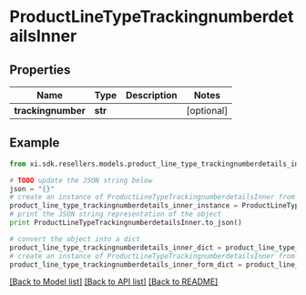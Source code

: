 # ProductLineTypeTrackingnumberdetailsInner


## Properties

Name | Type | Description | Notes
------------ | ------------- | ------------- | -------------
**trackingnumber** | **str** |  | [optional] 

## Example

```python
from xi.sdk.resellers.models.product_line_type_trackingnumberdetails_inner import ProductLineTypeTrackingnumberdetailsInner

# TODO update the JSON string below
json = "{}"
# create an instance of ProductLineTypeTrackingnumberdetailsInner from a JSON string
product_line_type_trackingnumberdetails_inner_instance = ProductLineTypeTrackingnumberdetailsInner.from_json(json)
# print the JSON string representation of the object
print ProductLineTypeTrackingnumberdetailsInner.to_json()

# convert the object into a dict
product_line_type_trackingnumberdetails_inner_dict = product_line_type_trackingnumberdetails_inner_instance.to_dict()
# create an instance of ProductLineTypeTrackingnumberdetailsInner from a dict
product_line_type_trackingnumberdetails_inner_form_dict = product_line_type_trackingnumberdetails_inner.from_dict(product_line_type_trackingnumberdetails_inner_dict)
```
[[Back to Model list]](../README.md#documentation-for-models) [[Back to API list]](../README.md#documentation-for-api-endpoints) [[Back to README]](../README.md)


